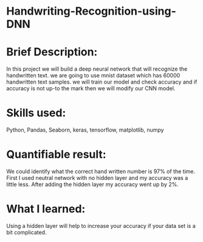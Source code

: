 # Handwriting-Recognition-using-DNN
# Brief Description: 
In this project we will build a deep neural network that will recognize the handwritten text. we are going to use mnist dataset which has 60000        handwritten text samples. we will train our model and check accuracy and if accuracy is not up-to the mark then we will modify our CNN model.
# Skills used: 
Python, Pandas, Seaborn, keras, tensorflow, matplotlib, numpy
# Quantifiable result: 
We could identify what the correct hand written number is 97% of the time. 
First I used neutral network with no hidden layer and my accuracy was a little less. After adding the hidden layer my accuracy went up by 2%.
# What I learned:
Using a hidden layer will help to increase your accuracy if your data set is a bit complicated.
